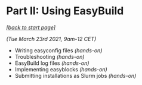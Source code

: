 # Part II: Using EasyBuild

*[[back to start page]](index.md)*

*(Tue March 23rd 2021, 9am-12 CET)*

* Writing easyconfig files *(hands-on)*
* Troubleshooting *(hands-on)*
* EasyBuild log files *(hands-on)*
* Implementing easyblocks *(hands-on)*
* Submitting installations as Slurm jobs *(hands-on)*
